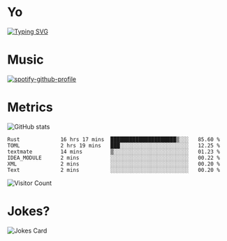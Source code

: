 # Yo

[![Typing SVG](https://readme-typing-svg.herokuapp.com?center=true&lines=Hel++l+o+wo+o+++r+l+++++++++d;Rust;Substrate;Dust;Guts)](https://git.io/typing-svg)

# Music

[![spotify-github-profile](https://spotify-github-profile.vercel.app/api/view?uid=na5blcw6x0jzl3k1m6uxyyk3y&cover_image=true&theme=default&bar_color=276524&bar_color_cover=true)](https://github.com/kittinan/spotify-github-profile)

# Metrics

![GitHub stats](https://github-readme-stats.vercel.app/api?username=AwesomeIbex&count_private=true&show_icons=true&theme=cobalt)

<!--START_SECTION:waka-->

```text
Rust             16 hrs 17 mins  █████████████████████▒░░░   85.60 %
TOML             2 hrs 19 mins   ███░░░░░░░░░░░░░░░░░░░░░░   12.25 %
textmate         14 mins         ▒░░░░░░░░░░░░░░░░░░░░░░░░   01.23 %
IDEA_MODULE      2 mins          ░░░░░░░░░░░░░░░░░░░░░░░░░   00.22 %
XML              2 mins          ░░░░░░░░░░░░░░░░░░░░░░░░░   00.20 %
Text             2 mins          ░░░░░░░░░░░░░░░░░░░░░░░░░   00.20 %
```

<!--END_SECTION:waka-->

![Visitor Count](https://profile-counter.glitch.me/AwesomeIbex/count.svg)

# Jokes?

![Jokes Card](https://readme-jokes.vercel.app/api)

